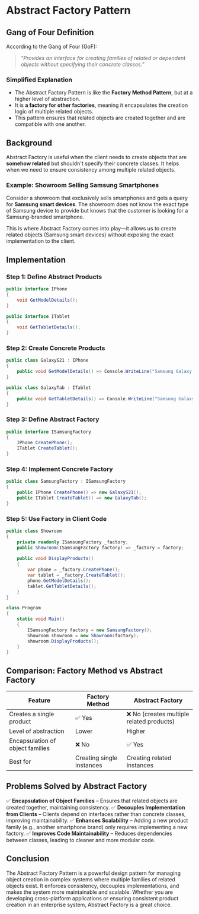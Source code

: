 ﻿# Abstract Factory Pattern

## Gang of Four Definition

According to the Gang of Four (GoF):

> *"Provides an interface for creating families of related or dependent objects without specifying their concrete classes."*

### **Simplified Explanation**

- The Abstract Factory Pattern is like the **Factory Method Pattern**, but at a higher level of abstraction.
- It is **a factory for other factories**, meaning it encapsulates the creation logic of multiple related objects.
- This pattern ensures that related objects are created together and are compatible with one another.

## **Background**

Abstract Factory is useful when the client needs to create objects that are **somehow related** but shouldn't specify their concrete classes. It helps when we need to ensure consistency among multiple related objects.

### **Example: Showroom Selling Samsung Smartphones**

Consider a showroom that exclusively sells smartphones and gets a query for **Samsung smart devices**. The showroom does not know the exact type of Samsung device to provide but knows that the customer is looking for a Samsung-branded smartphone.

This is where Abstract Factory comes into play—it allows us to create related objects (Samsung smart devices) without exposing the exact implementation to the client.

## **Implementation**

### **Step 1: Define Abstract Products**

```csharp
public interface IPhone
{
    void GetModelDetails();
}

public interface ITablet
{
    void GetTabletDetails();
}
```

### **Step 2: Create Concrete Products**

```csharp
public class GalaxyS21 : IPhone
{
    public void GetModelDetails() => Console.WriteLine("Samsung Galaxy S21");
}

public class GalaxyTab : ITablet
{
    public void GetTabletDetails() => Console.WriteLine("Samsung Galaxy Tab S7");
}
```

### **Step 3: Define Abstract Factory**

```csharp
public interface ISamsungFactory
{
    IPhone CreatePhone();
    ITablet CreateTablet();
}
```

### **Step 4: Implement Concrete Factory**

```csharp
public class SamsungFactory : ISamsungFactory
{
    public IPhone CreatePhone() => new GalaxyS21();
    public ITablet CreateTablet() => new GalaxyTab();
}
```

### **Step 5: Use Factory in Client Code**

```csharp
public class Showroom
{
    private readonly ISamsungFactory _factory;
    public Showroom(ISamsungFactory factory) => _factory = factory;
  
    public void DisplayProducts()
    {
        var phone = _factory.CreatePhone();
        var tablet = _factory.CreateTablet();
        phone.GetModelDetails();
        tablet.GetTabletDetails();
    }
}

class Program
{
    static void Main()
    {
        ISamsungFactory factory = new SamsungFactory();
        Showroom showroom = new Showroom(factory);
        showroom.DisplayProducts();
    }
}
```

## **Comparison: Factory Method vs Abstract Factory**


| Feature                          | Factory Method            | Abstract Factory                          |
| -------------------------------- | ------------------------- | ----------------------------------------- |
| Creates a single product         | ✅ Yes                    | ❌ No (creates multiple related products) |
| Level of abstraction             | Lower                     | Higher                                    |
| Encapsulation of object families | ❌ No                     | ✅ Yes                                    |
| Best for                         | Creating single instances | Creating related instances                |

## **Problems Solved by Abstract Factory**

✅ **Encapsulation of Object Families** – Ensures that related objects are created together, maintaining consistency.
✅ **Decouples Implementation from Clients** – Clients depend on interfaces rather than concrete classes, improving maintainability.
✅ **Enhances Scalability** – Adding a new product family (e.g., another smartphone brand) only requires implementing a new factory.
✅ **Improves Code Maintainability** – Reduces dependencies between classes, leading to cleaner and more modular code.

## **Conclusion**

The Abstract Factory Pattern is a powerful design pattern for managing object creation in complex systems where multiple families of related objects exist. It enforces consistency, decouples implementations, and makes the system more maintainable and scalable. Whether you are developing cross-platform applications or ensuring consistent product creation in an enterprise system, Abstract Factory is a great choice.
